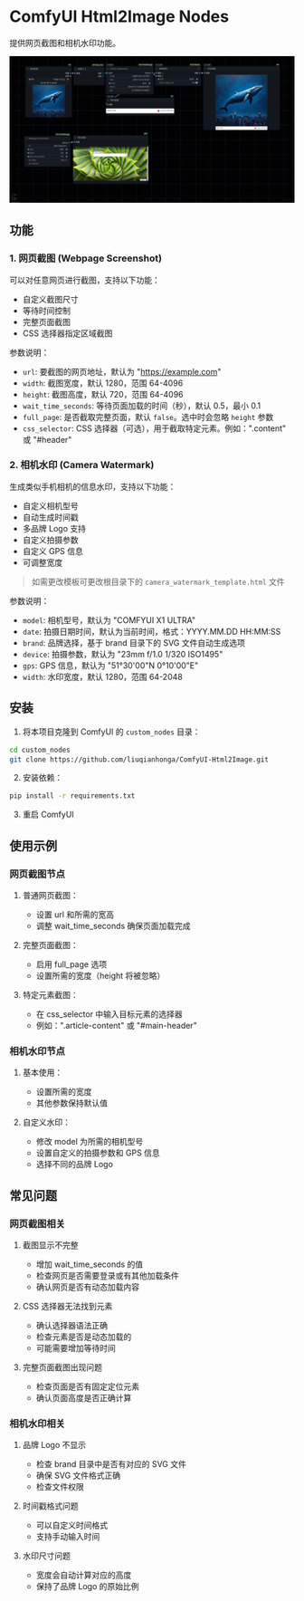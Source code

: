# ComfyUI Html2Image Nodes

提供网页截图和相机水印功能。

![Workflow示例](workflow.png)

## 功能

### 1. 网页截图 (Webpage Screenshot)
可以对任意网页进行截图，支持以下功能：
- 自定义截图尺寸
- 等待时间控制
- 完整页面截图
- CSS 选择器指定区域截图

参数说明：
- `url`: 要截图的网页地址，默认为 "https://example.com"
- `width`: 截图宽度，默认 1280，范围 64-4096
- `height`: 截图高度，默认 720，范围 64-4096
- `wait_time_seconds`: 等待页面加载的时间（秒），默认 0.5，最小 0.1
- `full_page`: 是否截取完整页面，默认 `false`。选中时会忽略 `height` 参数
- `css_selector`: CSS 选择器（可选），用于截取特定元素。例如：".content" 或 "#header"

### 2. 相机水印 (Camera Watermark)
生成类似手机相机的信息水印，支持以下功能：
- 自定义相机型号
- 自动生成时间戳
- 多品牌 Logo 支持
- 自定义拍摄参数
- 自定义 GPS 信息
- 可调整宽度

> 如需更改模板可更改根目录下的 `camera_watermark_template.html` 文件

参数说明：
- `model`: 相机型号，默认为 "COMFYUI X1 ULTRA"
- `date`: 拍摄日期时间，默认为当前时间，格式：YYYY.MM.DD HH:MM:SS
- `brand`: 品牌选择，基于 brand 目录下的 SVG 文件自动生成选项
- `device`: 拍摄参数，默认为 "23mm f/1.0 1/320 ISO1495"
- `gps`: GPS 信息，默认为 "51°30'00\"N 0°10'00\"E"
- `width`: 水印宽度，默认 1280，范围 64-2048

## 安装

1. 将本项目克隆到 ComfyUI 的 `custom_nodes` 目录：
```bash
cd custom_nodes
git clone https://github.com/liuqianhonga/ComfyUI-Html2Image.git
```

2. 安装依赖：
```bash
pip install -r requirements.txt
```

3. 重启 ComfyUI

## 使用示例

### 网页截图节点
1. 普通网页截图：
   - 设置 url 和所需的宽高
   - 调整 wait_time_seconds 确保页面加载完成

2. 完整页面截图：
   - 启用 full_page 选项
   - 设置所需的宽度（height 将被忽略）

3. 特定元素截图：
   - 在 css_selector 中输入目标元素的选择器
   - 例如：".article-content" 或 "#main-header"

### 相机水印节点
1. 基本使用：
   - 设置所需的宽度
   - 其他参数保持默认值

2. 自定义水印：
   - 修改 model 为所需的相机型号
   - 设置自定义的拍摄参数和 GPS 信息
   - 选择不同的品牌 Logo


## 常见问题

### 网页截图相关
1. 截图显示不完整
   - 增加 wait_time_seconds 的值
   - 检查网页是否需要登录或有其他加载条件
   - 确认网页是否有动态加载内容

2. CSS 选择器无法找到元素
   - 确认选择器语法正确
   - 检查元素是否是动态加载的
   - 可能需要增加等待时间

3. 完整页面截图出现问题
   - 检查页面是否有固定定位元素
   - 确认页面高度是否正确计算

### 相机水印相关
1. 品牌 Logo 不显示
   - 检查 brand 目录中是否有对应的 SVG 文件
   - 确保 SVG 文件格式正确
   - 检查文件权限

2. 时间戳格式问题
   - 可以自定义时间格式
   - 支持手动输入时间

3. 水印尺寸问题
   - 宽度会自动计算对应的高度
   - 保持了品牌 Logo 的原始比例
